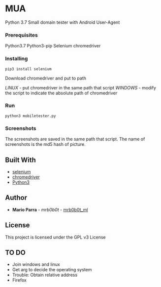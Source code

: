 # MUA

Python 3.7 Small domain tester with Android User-Agent

### Prerequisites


Python3.7
Python3-pip
Selenium
chromedriver

### Installing


```
pip3 install selenium
```

Download chromedriver and put to path

*LINUX* - put chromedriver in the same path that script
*WINDOWS* - modify the script to indicate the absolute path of chromedriver

### Run

```
python3 mobiletester.py
```


### Screenshots

The screenshots are saved in the same path that script.
The name of screenshots is the md5 hash of picture.

## Built With

* [selenium](https://www.seleniumhq.org/)
* [chromedriver](http://chromedriver.chromium.org/getting-started)
* [Python3](https://www.python.org/downloads/release/python-371/)

## Author

* **Mario Parra** - *mrb0b0t* - [mrb0b0t_ml](https://github.com/mpalonso)


## License

This project is licensed under the GPL v3 License

## TO DO

* Join windows and linux
* Get arg to decide the operating system
* Trouble: Obtain relative address
* Firefox
